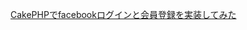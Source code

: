 <a href="http://www.fuzzydevelopment.net/cakephp-facebook-374.html">CakePHPでfacebookログインと会員登録を実装してみた</a>
